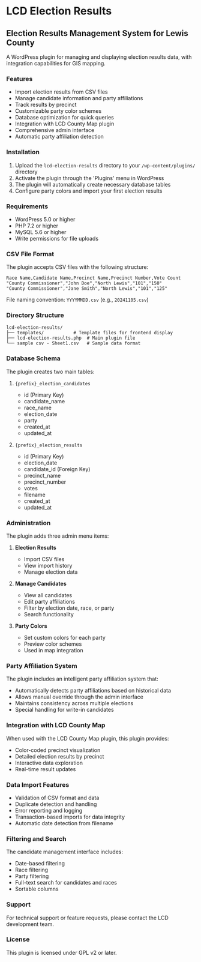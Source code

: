 # LCD Election Results
## Election Results Management System for Lewis County

A WordPress plugin for managing and displaying election results data, with integration capabilities for GIS mapping.

### Features

- Import election results from CSV files
- Manage candidate information and party affiliations
- Track results by precinct
- Customizable party color schemes
- Database optimization for quick queries
- Integration with LCD County Map plugin
- Comprehensive admin interface
- Automatic party affiliation detection

### Installation

1. Upload the `lcd-election-results` directory to your `/wp-content/plugins/` directory
2. Activate the plugin through the 'Plugins' menu in WordPress
3. The plugin will automatically create necessary database tables
4. Configure party colors and import your first election results

### Requirements

- WordPress 5.0 or higher
- PHP 7.2 or higher
- MySQL 5.6 or higher
- Write permissions for file uploads

### CSV File Format

The plugin accepts CSV files with the following structure:

```csv
Race Name,Candidate Name,Precinct Name,Precinct Number,Vote Count
"County Commissioner","John Doe","North Lewis","101","150"
"County Commissioner","Jane Smith","North Lewis","101","125"
```

File naming convention: `YYYYMMDD.csv` (e.g., `20241105.csv`)

### Directory Structure

```
lcd-election-results/
├── templates/           # Template files for frontend display
├── lcd-election-results.php  # Main plugin file
└── sample csv - Sheet1.csv   # Sample data format
```

### Database Schema

The plugin creates two main tables:

1. `{prefix}_election_candidates`
   - id (Primary Key)
   - candidate_name
   - race_name
   - election_date
   - party
   - created_at
   - updated_at

2. `{prefix}_election_results`
   - id (Primary Key)
   - election_date
   - candidate_id (Foreign Key)
   - precinct_name
   - precinct_number
   - votes
   - filename
   - created_at
   - updated_at

### Administration

The plugin adds three admin menu items:

1. **Election Results**
   - Import CSV files
   - View import history
   - Manage election data

2. **Manage Candidates**
   - View all candidates
   - Edit party affiliations
   - Filter by election date, race, or party
   - Search functionality

3. **Party Colors**
   - Set custom colors for each party
   - Preview color schemes
   - Used in map integration

### Party Affiliation System

The plugin includes an intelligent party affiliation system that:
- Automatically detects party affiliations based on historical data
- Allows manual override through the admin interface
- Maintains consistency across multiple elections
- Special handling for write-in candidates

### Integration with LCD County Map

When used with the LCD County Map plugin, this plugin provides:
- Color-coded precinct visualization
- Detailed election results by precinct
- Interactive data exploration
- Real-time result updates

### Data Import Features

- Validation of CSV format and data
- Duplicate detection and handling
- Error reporting and logging
- Transaction-based imports for data integrity
- Automatic date detection from filename

### Filtering and Search

The candidate management interface includes:
- Date-based filtering
- Race filtering
- Party filtering
- Full-text search for candidates and races
- Sortable columns

### Support

For technical support or feature requests, please contact the LCD development team.

### License

This plugin is licensed under GPL v2 or later. 
